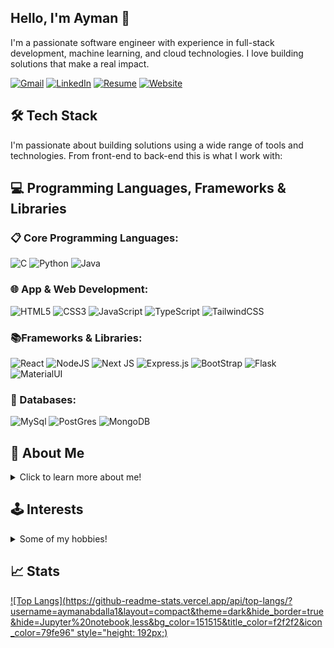 ## Hello, I'm Ayman 👋

I'm a passionate software engineer with experience in full-stack development, machine learning, and cloud technologies. I love building solutions that make a real impact.

[![Gmail](https://img.shields.io/badge/Gmail-D14836?style=for-the-badge&logo=gmail&logoColor=white=mailto:aabdalla12@gmail.com)](mailto:aabdalla12@gmail.com)
[![LinkedIn](https://img.shields.io/badge/linkedin-%230077B5.svg?style=for-the-badge&logo=linkedin&logoColor=white)](https://www.linkedin.com/in/ayman-abdalla1/)
[![Resume](https://img.shields.io/badge/Resume-gray?style=for-the-badge&logo=adobeacrobatreader&logoColor=EC1C24)](https://aymanabdalla.me/resume)
[![Website](https://img.shields.io/badge/website-000000?style=for-the-badge&logo=About.me&logoColor=white)](https://aymanabdalla1.me/)

## 🛠 Tech Stack

I'm passionate about building solutions using a wide range of tools and technologies. From front-end to back-end this is what I work with:

## 💻 Programming Languages, Frameworks & Libraries

### 📋 Core Programming Languages:

![C](https://img.shields.io/badge/c-%2300599C.svg?style=for-the-badge&logo=c&logoColor=white)
![Python](https://img.shields.io/badge/python-3670A0?style=for-the-badge&logo=python&logoColor=ffdd54)
![Java](https://img.shields.io/badge/Java-ED8B00?style=for-the-badge&logo=java&logoColor=white)

<!--![C#](https://img.shields.io/badge/c%23-%23239120.svg?style=for-the-badge&logo=c-sharp&logoColor=white) -->
<!--[C++](https://img.shields.io/badge/C%2B%2B-00599C?style=for-the-badge&logo=c%2B%2B&logoColor=white) -->
<!--![PHP](https://img.shields.io/badge/PHP-777BB4?style=for-the-badge&logo=php&logoColor=white)
<!-- ![Dart](https://img.shields.io/badge/dart-%230175C2.svg?style=for-the-badge&logo=dart&logoColor=white) -->
<!-- ![Latex](https://img.shields.io/badge/LaTeX-47A141?style=for-the-badge&logo=LaTeX&logoColor=white) -->
<!-- ![LaTeX](https://img.shields.io/badge/latex-%23008080.svg?style=for-the-badge&logo=latex&logoColor=white) -->
<!-- ![Lua](https://img.shields.io/badge/lua-%232C2D72.svg?style=for-the-badge&logo=lua&logoColor=white)  -->

### 🌐 App & Web Development: 

![HTML5](https://img.shields.io/badge/html5-%23E34F26.svg?style=for-the-badge&logo=html5&logoColor=white)
![CSS3](https://img.shields.io/badge/css3-%231572B6.svg?style=for-the-badge&logo=css3&logoColor=white)
![JavaScript](https://img.shields.io/badge/javascript-%23323330.svg?style=for-the-badge&logo=javascript&logoColor=%23F7DF1E) <!-- ![JavaScript](https://img.shields.io/badge/JavaScript-F7DF1E?style=for-the-badge&logo=javascript&logoColor=black) -->
![TypeScript](https://img.shields.io/badge/TypeScript-007ACC?style=for-the-badge&logo=typescript&logoColor=white)
![TailwindCSS](https://img.shields.io/badge/tailwindcss-%2338B2AC.svg?style=for-the-badge&logo=tailwind-css&logoColor=white)

### 📚Frameworks & Libraries: 

![React](https://img.shields.io/badge/React-20232A?style=for-the-badge&logo=react&logoColor=61DAFB)
![NodeJS](https://img.shields.io/badge/node.js-6DA55F?style=for-the-badge&logo=node.js&logoColor=white)
![Next JS](https://img.shields.io/badge/Next-black?style=for-the-badge&logo=next.js&logoColor=white)
![Express.js](https://img.shields.io/badge/express.js-%23404d59.svg?style=for-the-badge&logo=express&logoColor=%2361DAFB)
![BootStrap](https://img.shields.io/badge/Bootstrap-563D7C?style=for-the-badge&logo=bootstrap&logoColor=white)
![Flask](https://img.shields.io/badge/flask-%23000.svg?style=for-the-badge&logo=flask&logoColor=white)
![MaterialUI](https://img.shields.io/badge/Material--UI-0081CB?style=for-the-badge&logo=material-ui&logoColor=white)

### 💾 Databases:

![MySql](https://img.shields.io/badge/MySQL-00000F?style=for-the-badge&logo=mysql&logoColor=white)
![PostGres](https://img.shields.io/badge/PostgreSQL-316192?style=for-the-badge&logo=postgresql&logoColor=white)
![MongoDB](https://img.shields.io/badge/MongoDB-4EA94B?style=for-the-badge&logo=mongodb&logoColor=white)
<!--[Oracle](https://img.shields.io/badge/Oracle-F80000?style=for-the-badge&logo=Oracle&logoColor=white)-->


## 📝 About Me

<details> 
    <summary>Click to learn more about me!</summary>
    <br>
    I am currently a senior studying Software Engineering at the University of Texas at Arlington, who is passionate about problem-solving software development, contributing to innovative projects, and learning from experienced professionals. I have great interest in numerous types of software development such as machine learning, computer vision, and full-stack development. In my free time, I enjoy spending time outside, reading, thrifting, and hanging out with friends.
 <br>
    
Fun Facts: I like cats, I have a twin brother, and my favorite fruits are plums!
    

</details>

<h2>🕹️ Interests</h2>
<details><summary>Some of my hobbies!</summary>
<ul> 
  <li>🎮 Video Games</li>
  <li>🎧 Music</li>
  <li>📖 Reading</li>
  <li>🏕️ Camping</li>
  <li>🥾 Hiking</li>
  <li>🎣 Fishing</li>
</details>


## 📈 Stats
<!-- ![My GitHub stats](https://github-readme-stats.vercel.app/api?username=abdularif0705&hide_title=true&hide_border=true&show_icons=true&include_all_commits=true&count_private=true&line_height=21&theme=calm) -->
 
[![Top Langs](https://github-readme-stats.vercel.app/api/top-langs/?username=aymanabdalla1&layout=compact&theme=dark&hide_border=true&hide=Jupyter%20notebook,less&bg_color=151515&title_color=f2f2f2&icon_color=79fe96" style="height: 192px;)](https://github.com/aymanabdalla1/)
<!-- Check out all the themes you guys can use on ur profile with this link -> https://github.com/anuraghazra/github-readme-stats/blob/master/themes/README.md -->
